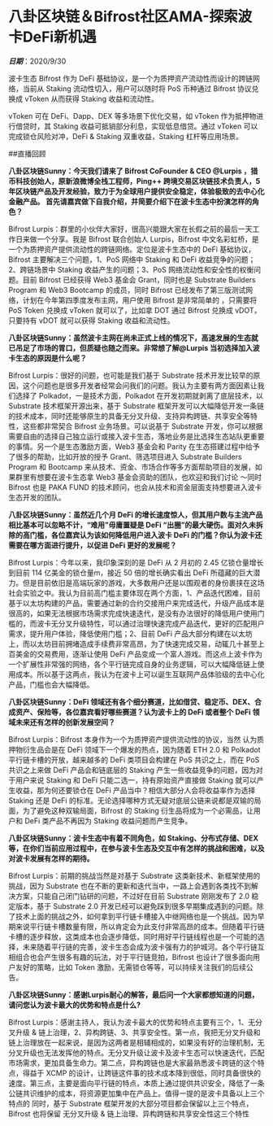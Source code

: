 # 八卦区块链＆Bifrost社区AMA-探索波卡DeFi新机遇

***日期***：2020/9/30

波卡生态 Bifrost 作为 DeFi 基础协议，是一个为质押资产流动性而设计的跨链网络，当前从 Staking 流动性切入，用户可以随时将 PoS 币种通过 Bifrost 协议兑换成 vToken 从而获得 Staking 收益和流动性。

vToken 可在 DeFi、Dapp、DEX 等多场景下优化交易，如 vToken 作为抵押物进行借贷时，其 Staking 收益可抵销部分利息，实现低息借贷。通过 vToken 可以完成锁仓风险对冲，DeFi & Staking 双重收益，Staking 杠杆等应用场景。

##直播回顾

**八卦区块链Sunny：今天我们请来了 Bifrost CoFounder & CEO @Lurpis ，猎币科技创始人，原新浪微博全栈工程师，Ping++ 跨境交易区块链技术负责人，5 年区块链产品及开发经验，致力于为全球用户提供安全稳定，体验极致的去中心化金融产品。
首先请嘉宾做下自我介绍，并简要介绍下在波卡生态中扮演怎样的角色？**

Bifrost Lurpis：群里的小伙伴大家好，很高兴能跟大家在长假之前的最后一天工作日来做一个分享。我是 Bifrost 联合创始人 Lurpis，Bifrost 中文名彩虹桥，是一个为质押资产提供流动性的跨链网络。定位是波卡生态中的 DeFi 基础协议，Bifrost 主要解决三个问题，1、PoS 网络中 Staking 和 DeFi 收益竞争的问题；2、跨链场景中 Staking 收益产生的问题；3、PoS 网络流动性和安全性的权衡问题。目前 Bifrost 已经获得 Web3 基金会 Grant，同时也是 Substrate Builders Program 和 Web3 Bootcamp 的成员，同时 Bifrost 已经发布了第三版测试网络，计划在今年第四季度发布主网，用户使用 Bifrost 是非常简单的 ，只需要将 PoS Token 兑换成 vToken 就可以了，比如拿 DOT 通过 Bifrost 兑换成 vDOT，只要持有 vDOT 就可以获得 Staking 收益和流动性。

**八卦区块链Sunny：虽然波卡主网在尚未正式上线的情况下，高速发展的生态就已吊足了市场的胃口，但质疑也随之而来。非常想了解@Lurpis 当初选择加入波卡生态的原因是什么呢？**

Bifrost Lurpis：很好的问题，也可能是我们基于 Substrate 技术开发比较早的原因，这个问题也是很多开发者经常会问我们的问题。我认为主要有两方面因素让我们选择了 Polkadot，一是技术方面，Polkadot 在开发初期就剥离了底层技术，以 Substrate 技术框架开源出来，基于 Substrate 框架开发可以大幅降低开发一条链的技术成本，同时还能够原生的具备无分叉升级、支持异构跨链、共享安全等特性，这些都非常契合 Bifrost 业务场景。可以说基于 Substrate 开发，你可以根据需要自由的选择自己独立运行或接入波卡生态，落地业务是比选择生态站队更重要的事情。另一个是生态激励方面，Web3 基金会和 Parity 在生态搭建过程中给予了很多的帮助，比如开放的授予 Grant、筛选项目进入 Substrate Builders Program 和 Bootcamp 来从技术、资金、市场合作等多方面帮助项目的发展，如果群里有想要在波卡生态拿 Web3 基金会资助的团队，也欢迎和我们讨论 ～同时 Bifrost 也是 PAKA FUND 的技术顾问，也会从技术和资金层面支持想要进入波卡生态开发的团队。

**八卦区块链Sunny：虽然近几个月 DeFi 的增长速度惊人，但其用户数与主流产品相比基本可以忽略不计，“难用”毋庸置疑是 DeFi “出圈”的最大硬伤。面对久未拆除的高门槛，各位嘉宾认为该如何降低用户进入波卡 DeFi 的门槛？你认为波卡还需要在哪方面进行提升，以促进 DeFi 更好的发展呢？**

Bifrost Lurpis：今年以来，我印象深刻的是 DeFi 从 2 月初的 2.45 亿锁仓量增长到目前 114 亿美金的锁仓量m，接近 50 倍的增长确实看出 DeFi 所蕴藏的巨大潜力。但是目前依旧是高端玩家的游戏，大多数用户还是以围观者的身份裹挟在这场社会实验之中。我认为目前高门槛主要体现在两个方面，1、产品迭代困难，目前基于以太坊构建的产品，需要通过新的合约交接用户来完成迭代，升级产品成本是很高的，如果无法根据市场需求完成快速迭代，是没有办法很好的降低用户使用门槛的，而波卡无分叉升级特性，可以通过治理快速完成产品迭代，更好的匹配用户需求，提升用户体验，降低使用门槛；2、目前 DeFi 产品大部分构建在以太坊上，而以太坊目前拥堵造成手续费非常高昂，为了快速完成交易，动辄几十甚至上百美金的交易费用，逐渐让使用 DeFi 产品变成一个富人游戏。而这点上波卡作为一个扩展性非常强的网络，各个平行链完成自身的业务逻辑，可以大幅降低链上使用成本。所以基于这两点，我认为在波卡上可以诞生互联网产品体验级的去中心化产品，门槛也会大幅降低。

**八卦区块链Sunny：DeFi 领域还有各个细分赛道，比如借贷、稳定币、DEX、合成资产、保险等，各位嘉宾看好哪些赛道？认为波卡上的 DeFi 或者整个 DeFi 领域未来还有怎样的创新发展空间？**

Bifrost Lurpis：Bifrost 本身作为一个为质押资产提供流动性的协议，当然 认为质押物衍生品会是在 DeFi 领域下一个爆发的热点，因为随着 ETH 2.0 和 Polkadot 平行链卡槽的开放，越来越多的 DeFi 类项目会构建在 PoS 共识之上，而在 PoS 共识之上来做 DeFi 产品会和链底层的 Staking 产生一些收益竞争的问题，因为对于用户来说 Staking 和 DeFi 只能二选一，持有原始资产直接做 Staking 就可以产生收益，那为何还要锁仓在 DeFi 产品当中？相信大部分人会将收益率作为选择 Staking 还是 DeFi 的标准。无论选择哪种方式无疑对底层公链来说都是双输的局面，为了避免这种双输局面，Bifrost 的 Staking 衍生品将成为一个必需品，让用户和 DeFi 类产品不再因为 Staking 收益问题而产生竞争。

**八卦区块链Sunny：波卡生态中有着不同角色，如 Staking、分布式存储、DEX 等，在你们当前应用过程中，在参与波卡生态及交互中有怎样的挑战和困难，以及对波卡发展有怎样的期待。**

Bifrost Lurpis：前期的挑战当然是对基于 Substrate 这类新技术、新框架使用的挑战，因为 Substrate 也在不断的更新和迭代当中，一路上会遇到各类找不到解决方案，只能自己闭门钻研的问题，不过好在目前 Substrate 刚刚发布了 2.0 稳定版本，基于 Substrate 2.0 开发已经可以避免踩到很多早期集成遇到的问题。除了技术上面的挑战之外，如何拿到平行链卡槽接入中继网络也是一个挑战。因为早期来说平行链卡槽数量有限，所以肯定会为此支付非常高昂的成本。但随着平行链卡槽的逐步释放，这类成本也会逐步降低，同时用好平行链线程也是一个可能的选择，未来随着平行链的完善，波卡生态会成为波卡强有力的护城河。各个平行链互相组合也会产生很多有趣的玩法，对于平行链竞拍，Bifrost 也设计了很多面向用户友好的策略，比如 Token 激励，无需锁仓等等，可以持续关注我们的后续公告。

**八卦区块链Sunny：感谢Lurpis耐心的解答，最后问一个大家都想知道的问题，请问您认为波卡最大的优势和特点是什么?**

Bifrost Lurpis：感谢主持人，我认为波卡最大的优势和特点主要有三个，1、无分叉升级 & 链上治理，2、异构跨链、3、共享安全性。第一点，我把无分叉升级和链上治理放在一起来说，是因为这两者是相辅相成的，如果没有好的治理机制，无分叉升级也无法发挥他的特点。无分叉升级让波卡及波卡生态可以快速迭代，匹配市场需求，更加具备生命力。第二点，异构跨链也是大家最熟悉波卡跨链的这个特点，得益于 XCMP 的设计，让跨链这件事的技术成本降到很低，同时具备很快的速度。第三点，主要是面向平行链的特点，本质上通过提供共识安全，降低了一条公链共识维护的成本，将资源更加集中在产品上。值得一提的是波卡具备以上三个特点的 同时，基于 Substrate 框架开发的大部分项目都会保留以上三个特点，Bifrost 也将保留 无分叉升级 & 链上治理、异构跨链和共享安全性这三个特性